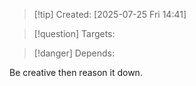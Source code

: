 
>[!tip] Created: [2025-07-25 Fri 14:41]

>[!question] Targets: 

>[!danger] Depends: 

Be creative then reason it down.
